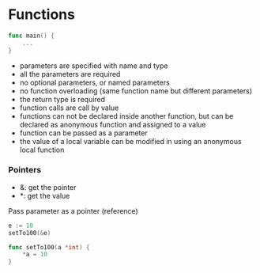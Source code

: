 # Functions
```go
func main() {
    ...
}
```

- parameters are specified with name and type
- all the parameters are required
- no optional parameters, or named parameters
- no function overloading (same function name but different parameters)
- the return type is required
- function calls are call by value
- functions can not be declared inside another function, but can be declared as anonymous function and assigned to a value
- function can be passed as a parameter
- the value of a local variable can be modified in using an anonymous local function

### Pointers
- &: get the pointer
- *: get the value

Pass parameter as a pointer (reference)
```go
e := 10
setTo100(&e)

func setTo100(a *int) {
	*a = 10
}
```